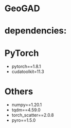 # GeoGAD
# dependencies:
  # PyTorch 
  - pytorch==1.8.1
  - cudatoolkit=11.3
  # Others
  - numpy==1.20.1
  - tqdm==4.59.0
  - torch_scatter==2.0.8
  - pyro==1.5.0
